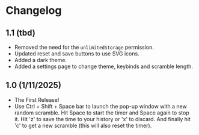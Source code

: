 # Changelog

## 1.1 (tbd)

- Removed the need for the `unlimitedStorage` permission.
- Updated reset and save buttons to use SVG icons.
- Added a dark theme.
- Added a settings page to change theme, keybinds and scramble length.

## 1.0 (1/11/2025)

- The First Release!
- Use Ctrl + Shift + Space bar to launch the pop-up window with a new random scramble. Hit Space to start
the timer and Space again to stop it. Hit 'z' to save the time to your history or 'x' to discard. And 
finally hit 'c' to get a new scramble (this will also reset the timer). 
